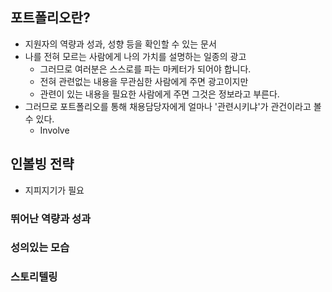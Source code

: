 
## 포트폴리오란?

- 지원자의 역량과 성과, 성향 등을 확인할 수 있는 문서
- 나를 전혀 모르는 사람에게 나의 가치를 설명하는 일종의 광고
	- 그러므로 여러분은 스스로를 파는 마케터가 되어야 합니다.
	- 전혀 관련없는 내용을 무관심한 사람에게 주면 광고이지만
	- 관련이 있는 내용을 필요한 사람에게 주면 그것은 정보라고 부른다.
- 그러므로 포트폴리오를 통해 채용담당자에게 얼마나 '관련시키냐'가 관건이라고 볼 수 있다.
	- Involve

## 인볼빙 전략

- 지피지기가 필요

### 뛰어난 역량과 성과

### 성의있는 모습

### 스토리텔링
